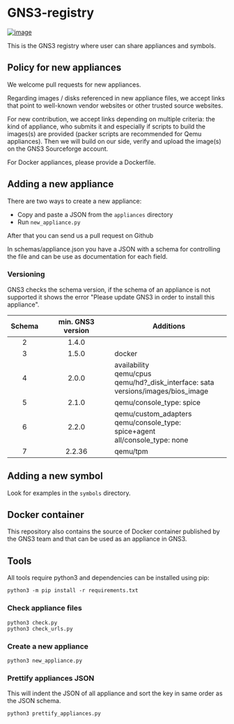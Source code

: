 GNS3-registry
=============

[![image](https://travis-ci.org/GNS3/gns3-registry.svg)](https://travis-ci.org/GNS3/gns3-registry)

This is the GNS3 registry where user can share appliances and symbols.

Policy for new appliances
-------------------------

We welcome pull requests for new appliances.

Regarding images / disks referenced in new appliance files, we accept
links that point to well-known vendor websites or other trusted source
websites.

For new contribution, we accept links depending on multiple criteria:
the kind of appliance, who submits it and especially if scripts to build
the images(s) are provided (packer scripts are recommended for Qemu
appliances). Then we will build on our side, verify and upload the
image(s) on the GNS3 Sourceforge account.

For Docker appliances, please provide a Dockerfile.

Adding a new appliance
-------------------

There are two ways to create a new appliance:

* Copy and paste a JSON from the `appliances` directory
* Run `new_appliance.py`

After that you can send us a pull request on Github

In schemas/appliance.json you have a JSON with a schema for controlling
the file and can be use as documentation for each field.

### Versioning

GNS3 checks the schema version, if the schema of an appliance is not supported it shows the error "Please update GNS3 in order to install this appliance".

| Schema | min. GNS3 version | Additions |
| :-: | :-----: | --------- |
| 2 | 1.4.0 | |
| 3 | 1.5.0 | docker |
| 4 | 2.0.0 | availability<br>qemu/cpus<br>qemu/hd?_disk_interface: sata<br>versions/images/bios_image |
| 5 | 2.1.0 | qemu/console_type: spice |
| 6 | 2.2.0 | qemu/custom_adapters<br>qemu/console_type: spice+agent<br>all/console_type: none|
| 7 | 2.2.36 | qemu/tpm |

Adding a new symbol
-------------------

Look for examples in the `symbols` directory.

Docker container
----------------

This repository also contains the source of Docker container published by
the GNS3 team and that can be used as an appliance in GNS3.

Tools
-----

All tools require python3 and dependencies can be installed using pip:

``` {.bash}
python3 -m pip install -r requirements.txt
```

### Check appliance files

``` {.bash}
python3 check.py
python3 check_urls.py
```

### Create a new appliance

``` {.bash}
python3 new_appliance.py
```

### Prettify appliances JSON

This will indent the JSON of all appliance and sort the key in same
order as the JSON schema.

``` {.bash}
python3 prettify_appliances.py
```
